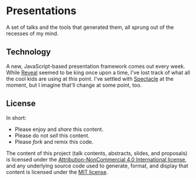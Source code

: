 # Presentations

A set of talks and the tools that generated them, all sprung out of the recesses of my mind.

## Technology

A new, JavaScript-based presentation framework comes out every week. While [Reveal][reveal] seemed to be king once upon a time, I've lost track of what all the cool kids are using at this point. I've settled with [Spectacle][spectacle] at the moment, but I imagine that'll change at some point, too.

[reveal]: http://lab.hakim.se/reveal-js/#/
[spectacle]: http://formidable.com/open-source/spectacle/

## License

In short:

- Please enjoy and _share_ this content.
- Please do not _sell_ this content.
- Please _fork_ and remix this code.

The content of this project (talk contents, abstracts, slides, and proposals) is licensed under the [Attribution-NonCommercial 4.0 International license](http://creativecommons.org/licenses/by-nc/4.0/), and any underlying source code used to generate, format, and display that content is licensed under the [MIT license](http://opensource.org/licenses/mit-license.php).
